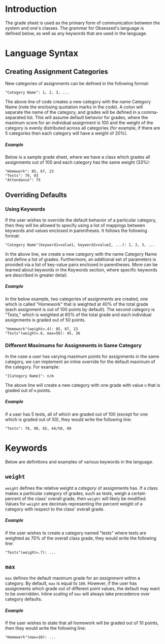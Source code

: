 # Introduction

The grade sheet is used as the primary form of communication between the system and one's classes. The grammar for Obsessed's language is defined below, as well as any keywords that are used in the language.

# Language Syntax
## Creating Assignment Categories

New categories of assignments can be defined in the following format:

```
"Category Name": 1, 2, 3, ...
```

The above line of code creates a new category with the name Category Name (note the enclosing quotation marks in the code). A colon will separate the name of the category, and grades will be defined in a comma-separated list. This will assume default behavior for grades, where the maximum score for an individual assignment is 100 and the weight of the category is evenly distributed across all categories (for example, if there are 5 categories then each category will have a
weight of 20%).

##### Example

Below is a sample grade sheet, where we have a class which grades all assignments out of 100 and each category has the same weight (33%):

```
"Homework": 85, 67, 23
"Tests": 79, 93
"Attendance": 75
```

## Overriding Defaults

### Using Keywords
If the user wishes to override the default behavior of a particular category, then they will be allowed to specify using a list of mappings between keywords and values enclosed in parentheses. It follows the following format:

```
"Category Name"(keyword1=value1, keyword2=value2, ...): 1, 2, 3, ...
```

In the above line, we create a new category with the name Category Name and define a list of grades. Furthermore, an additional set of parameters is provided via a list of key-value pairs enclosed in parentheses. More can be learned about keywords in the Keywords section, where specific keywords are described in greater detail.

##### Example

In the below example, two categories of assignments are created, one which is called "Homework" that is weighted at 40% of the total grade (each assignment is out of 100 points by default). The second category is "Tests," which is weighted at 60% of the total grade and each individual assignments is graded out of 50 points.

```
"Homework"(weight=.4): 85, 67, 23
"Tests"(weight=.6, max=50): 45, 36
```

### Different Maximums for Assignments in Same Category
In the case a user has varying maximum points for assignments in the same category, we can implement an inline override for the default maximum of the category. For example:
```
"[Category Name]": n/m
```
The above line will create a new category with one grade with value `n` that is graded out of `m` points.

##### Example
If a user has 5 tests, all of which are graded out of 100 (except for one which is graded out of 50), they would write the following line:
```
"Tests": 78, 90, 65, 44/50, 89
```

# Keywords

Below are definitions and examples of various keywords in the language.

## `weight`
`weight` defines the relative weight a _category_ of assignments has. If a class makes a particular category of grades, such as tests, weigh a certain percent of the class' overall grade, then `weight` will likely be modified. Values for `weight` are decimals representing the percent weight of a category with respect to the class' overall grade.

##### Example
If the user wishes to create a category named "tests" where tests are weighted as 70% of the overall class grade, they would write the following line:
```
"Tests"(weight=.7): ...
```

## `max`
`max` defines the default maximum grade for an _assignment_ within a category. By default, `max` is equal to `100`. However, if the user has assignments which grade out of different point values, the default may want to be overridden. Inline scaling of `max` will always take precedence over category defaults.

##### Example
If the user wishes to state that all homework will be graded out of 10 points, then they would write the following line:
```
"Homework"(max=10): ...
```